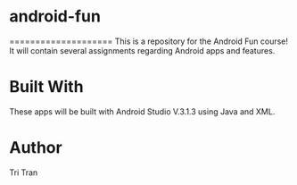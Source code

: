 # android-fun
====================
This is a repository for the Android Fun course! It will contain several assignments regarding Android apps and features.

# Built With
These apps will be built with Android Studio V.3.1.3 using Java and XML.

# Author
Tri Tran
